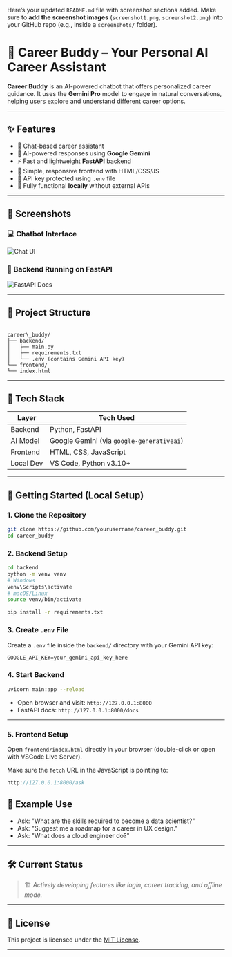 Here’s your updated `README.md` file with screenshot sections added. Make sure to **add the screenshot images** (`screenshot1.png`, `screenshot2.png`) into your GitHub repo (e.g., inside a `screenshots/` folder).




# 🧠 Career Buddy – Your Personal AI Career Assistant

**Career Buddy** is an AI-powered chatbot that offers personalized career guidance. It uses the **Gemini Pro** model to engage in natural conversations, helping users explore and understand different career options.

---

## ✨ Features

- 💬 Chat-based career assistant
- 🤖 AI-powered responses using **Google Gemini**
- ⚡ Fast and lightweight **FastAPI** backend
- 🎨 Simple, responsive frontend with HTML/CSS/JS
- 🔐 API key protected using `.env` file
- 🧪 Fully functional **locally** without external APIs

---

## 📸 Screenshots

### 💻 Chatbot Interface

![Chat UI](screenshots/screenshot1.png)

### 🔧 Backend Running on FastAPI

![FastAPI Docs](screenshots/screenshot2.png)

---

## 📁 Project Structure

```

career\_buddy/
├── backend/
│   ├── main.py
│   ├── requirements.txt
│   └── .env (contains Gemini API key)
└── frontend/
└── index.html

````

---

## 🧠 Tech Stack

| Layer      | Tech Used                |
|------------|--------------------------|
| Backend    | Python, FastAPI          |
| AI Model   | Google Gemini (via `google-generativeai`) |
| Frontend   | HTML, CSS, JavaScript    |
| Local Dev  | VS Code, Python v3.10+   |

---

## 🚀 Getting Started (Local Setup)

### 1. Clone the Repository

```bash
git clone https://github.com/yourusername/career_buddy.git
cd career_buddy
````

### 2. Backend Setup

```bash
cd backend
python -m venv venv
# Windows
venv\Scripts\activate
# macOS/Linux
source venv/bin/activate

pip install -r requirements.txt
```

### 3. Create `.env` File

Create a `.env` file inside the `backend/` directory with your Gemini API key:

```env
GOOGLE_API_KEY=your_gemini_api_key_here
```

### 4. Start Backend

```bash
uvicorn main:app --reload
```

* Open browser and visit: `http://127.0.0.1:8000`
* FastAPI docs: `http://127.0.0.1:8000/docs`

---

### 5. Frontend Setup

Open `frontend/index.html` directly in your browser (double-click or open with VSCode Live Server).

Make sure the `fetch` URL in the JavaScript is pointing to:

```js
http://127.0.0.1:8000/ask
```


## 📌 Example Use

* Ask: "What are the skills required to become a data scientist?"
* Ask: "Suggest me a roadmap for a career in UX design."
* Ask: "What does a cloud engineer do?"

---

## 🛠 Current Status

> 🏗️ *Actively developing features like login, career tracking, and offline mode.*

---

## 📜 License

This project is licensed under the [MIT License](LICENSE).

---


